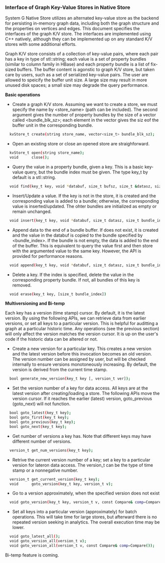 ### Interface of Graph Key-Value Stores in Native Store

System G Native Store utilizes an alternated key-value store as the backend for persisting in-memory graph data, including both the graph structure and the properties on vertices and edges. This document specifies the interfaces of the graph K/V store. The interfaces are implemented using C++ natively, although they can be implemented up on any standard K/V stores with some additional efforts. 

Graph K/V store consists of a collection of key-value pairs, where each pair has a key in type of stl::string; each value is a set of property bundles (similar to column family in HBase) and each property bundle is a list of fix-sized buffers. The buffer content is agonstic to graph K/V store, but taken care by users, such as a set of serialized key-value pairs. The user are allowed to speicify the buffer unit size. A large size may result in more unused disk spaces; a small size may degrade the query performance. 

<b> Basic operations </b>

- Create a graph K/V store. Assuming we want to create a store, we must specify the name by <store_name> (path can be included). The second argument gives the number of property bundles by the size of a vector called <bundle_blk_sz>; each element in the vector gives the siz eof the buffer unit in the corresponding bundle. 

```bash
  kvStore_t create(string store_name, vector<size_t> bundle_blk_sz);
```
- Open an existing store or close an opened store are straighforward.

```bash
  kvStore_t open(string store_name);
  void      close();
```

- Query the value in a property bundle, given a key. This is a basic key-value query, but the bundle index must be given. The type key_t by default is a stl::string.


```bash
  void find(key_t key, void *databuf, size_t bufsz, size_t &datasz, size_t bundle_index); 
```

- Insert/Update a value. If the key is not in the store, it is created and the corresponding value is added to a bundle; otherwise, the corresponding value is inserted/updated. The ohter bundles are initialized as empty or remain unchanged.

```bash
  void insert(key_t key, void *databuf, size_t datasz, size_t bundle_index);
```

- Append data to the end of a bundle buffer. If <key> does not exist, it is created and the value in the databuf is copied to the bundle specified by <bundle_index>. If the bundle is not empty, the data is added to the end of the buffer. This is equivalent to query the value first and then store with the argumented value to the same key. However, the API is provided for performance reasons.

```bash
  void append(key_t key, void *databuf, size_t datasz, size_t bundle_index);
```

- Delete a key. If the index is specified, delete the value in the corresponding property bundle. If not, all bundles of this key is removed.

```bash
  void erase(key_t key, [size_t bundle_index])
```

<b> Multiversioning and Bi-temp </b>

Each key has a version (time stamp) cursor. By default, it is the latest version. By using the following APIs, we can retrieve data from earlier versions, or set all keys to a particular version. This is helpful for auditting a graph at a particular historic time. Any operations (see the previous section) will only affect the version matches the version cursor. It is up on the user's code if the historic data can be altered or not.

- Create a new version for a particular key. This creates a new version and the latest version before this invocation becomes an old version. The version number can be assigned by user, but will be checked internally to ensure versions monotoneously increasing. By default, the version is derived from the current time stamp.

```bash
  bool generate_new_version(key_t key [, version_t ver]);
```

- Set the version number of a key for data access. All keys are at the latest version after creating/loading a store. The following APIs move the version cursor. If it reaches the earlier (latest) version, goto_previous (goto_next) will not function.

```bash
  bool goto_latest(key_t key);
  bool goto_first(key_t key);
  bool goto_previous(key_t key);
  bool goto_next(key_t key);
```

- Get number of versions a key has. Note that different keys may have different number of versions.

```bash
  version_t get_num_versions(key_t key); 
``` 
  
- Retrive the current version number of a key; set a key to a particular version for lateron data access. The version_t can be the type of time stamp or a nonnegative number. 

```bash
  version_t get_current_version(key_t key);
  void      goto_version(key_t key, version_t v);
```

- Go to a version approximately, when the specified version does not exist

```bash
  void goto_version(key_t key, version_t v, const Compare& comp=Compare())
```

- Set all keys into a particular version (approximately) for batch operations. This will take time for large stores, but afterward there is no repeated version seeking in analytics. The overall execution time may be lower.

```bash
  void goto_latest_all();
  void goto_version_all(version_t v);
  void goto_version_all(version_t v, const Compare& comp=Compare());
```

Bi-temp feature is coming.
				  
